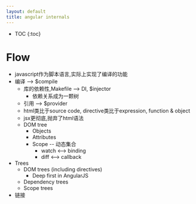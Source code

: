 ```yaml
---
layout: default
title: angular internals
---
```


* TOC
{:toc}

# Flow
- javascript作为脚本语言,实际上实现了编译的功能
- 编译 --> $compile
   - 库的依赖性,Makefile --> DI, $injector
     - 依赖关系成为一颗树
   - 引用 --> $provider
   - html类比于source code, directive类比于expression, function & object
   - jsx更彻底,抛弃了html语法
   - DOM tree
       - Objects
       - Attributes
       - Scope -- 动态集合
         - watch <--> binding
         - diff <--> callback
- Trees
  - DOM trees (including directives)
    - Deep first in AngularJS
  - Dependency trees
  - Scope trees
- 链接
